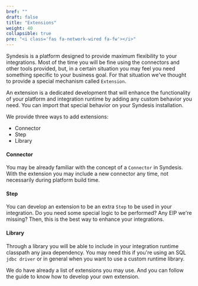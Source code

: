 ```yaml
---
bref: ""
draft: false
title: "Extensions"
weight: 40
collapsible: true
pre: "<i class='fas fa-network-wired fa-fw'></i>"
---
```


Syndesis is a platform designed to provide maximum flexibility to your integrations. Most of the time you will be fine using the connectors and other tools provided, but, in a certain situation you may feel you need something specific to your business goal. For that situation we've thought to provide a special mechanism called `Extension`.

An extension is a dedicated development that will enhance the functionality of your platform and integration runtime
 by adding any custom behavior you need. You can import that special behavior on your Syndesis installation. 

We provide three ways to add extensions:

- Connector
- Step
- Library

#### Connector

You may be already familiar with the concept of a `Connector` in Syndesis. With the extension you may include a new connector any time, not necessarily during platform build time.

#### Step

You can develop an extension to be an extra `Step` to be used in your integration. Do you need some special logic to be performed? Any EIP we're missing? Then, this is the best way to enhance your integrations.

#### Library

Through a library you will be able to include in your integration runtime classpath any java dependency. You may need this if you're using an SQL `jdbc driver` or in general when you want to use a custom runtime library.

We do have already a list of extensions you may use. And you can follow the guide to know how to develop your own extension.
